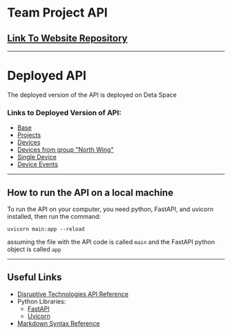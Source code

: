 # Team Project API

## [Link To Website Repository](https://github.com/nu-team-project/website)

---



# Deployed API

The deployed version of the API is deployed on Deta Space

### Links to Deployed Version of API:

- [Base](http://20.26.242.249)
- [Projects](http://20.26.242.249/projects)
- [Devices](http://20.26.242.249/projects/i7prjqnb2c4b6rob9xc2/devices)
- [Devices from group "North Wing"](http://20.26.242.249/projects/i7prjqnb2c4b6rob9xc2/devices?labelFilters=group=North%20Wing)
- [Single Device](http://20.26.242.249/projects/i7prjqnb2c4b6rob9xc2/devices/rjc3imeidwhx459meiam)
- [Device Events](http://20.26.242.249/projects/i7prjqnb2c4b6rob9xc2/devices/rjc3imeidwhx459meiam/events)


---

## How to run the API on a local machine

To run the API on your computer, you need python, FastAPI, and uvicorn installed, then run the command:

`uvicorn main:app --reload`

assuming the file with the API code is called `main` and the FastAPI python object is called `app`

---

## Useful Links

- [Disruptive Technologies API Reference](https://developer.disruptive-technologies.com/api )
- Python Libraries:
    - [FastAPI](fastapi.tiangolo.com)
    - [Uvicorn](www.uvicorn.org)
- [Markdown Syntax Reference](https://www.markdownguide.org/basic-syntax/)